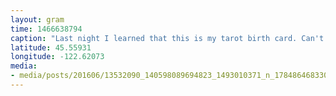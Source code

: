 ```yaml
---
layout: gram
time: 1466638794
caption: "Last night I learned that this is my tarot birth card. Can't say I'm surprised. ;)"
latitude: 45.55931
longitude: -122.62073
media:
- media/posts/201606/13532090_140598089694823_1493010371_n_17848646833091460.jpg
---
```

